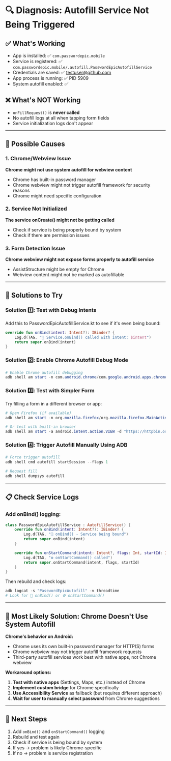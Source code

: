 # 🔍 Diagnosis: Autofill Service Not Being Triggered

## ✅ What's Working

- App is installed: ✅ `com.passwordepic.mobile`
- Service is registered: ✅ `com.passwordepic.mobile/.autofill.PasswordEpicAutofillService`
- Credentials are saved: ✅ testuser@github.com
- App process is running: ✅ PID 5909
- System autofill enabled: ✅

## ❌ What's NOT Working

- `onFillRequest()` is **never called**
- No autofill logs at all when tapping form fields
- Service initialization logs don't appear

---

## 🔎 Possible Causes

### 1. Chrome/Webview Issue

**Chrome might not use system autofill for webview content**

- Chrome has built-in password manager
- Chrome webview might not trigger autofill framework for security reasons
- Chrome might need specific configuration

### 2. Service Not Initialized

**The service onCreate() might not be getting called**

- Check if service is being properly bound by system
- Check if there are permission issues

### 3. Form Detection Issue

**Chrome webview might not expose forms properly to autofill service**

- AssistStructure might be empty for Chrome
- Webview content might not be marked as autofillable

---

## 🧪 Solutions to Try

### Solution 1️⃣: Test with Debug Intents

Add this to PasswordEpicAutofillService.kt to see if it's even being bound:

```kotlin
override fun onBind(intent: Intent?): IBinder? {
    Log.d(TAG, "🔗 Service.onBind() called with intent: $intent")
    return super.onBind(intent)
}
```

### Solution 2️⃣: Enable Chrome Autofill Debug Mode

```powershell
# Enable Chrome autofill debugging
adb shell am start -n com.android.chrome/com.google.android.apps.chrome.Main --es "DEBUG_FILL" "true"
```

### Solution 3️⃣: Test with Simpler Form

Try filling a form in a different browser or app:

```powershell
# Open Firefox (if available)
adb shell am start -n org.mozilla.firefox/org.mozilla.firefox.MainActivity

# Or test with built-in browser
adb shell am start -a android.intent.action.VIEW -d "https://httpbin.org/forms/post"
```

### Solution 4️⃣: Trigger Autofill Manually Using ADB

```powershell
# Force trigger autofill
adb shell cmd autofill startSession --flags 1

# Request fill
adb shell dumpsys autofill
```

---

## 📋 Check Service Logs

### Add onBind() logging:

```kotlin
class PasswordEpicAutofillService : AutofillService() {
    override fun onBind(intent: Intent?): IBinder? {
        Log.d(TAG, "🔗 onBind() - Service being bound")
        return super.onBind(intent)
    }

    override fun onStartCommand(intent: Intent?, flags: Int, startId: Int): Int {
        Log.d(TAG, "⚙️ onStartCommand() called")
        return super.onStartCommand(intent, flags, startId)
    }
}
```

Then rebuild and check logs:

```powershell
adb logcat -s "PasswordEpicAutofill" -v threadtime
# Look for 🔗 onBind() or ⚙️ onStartCommand()
```

---

## 🚀 Most Likely Solution: Chrome Doesn't Use System Autofill

**Chrome's behavior on Android:**

- Chrome uses its own built-in password manager for HTTP(S) forms
- Chrome webview may not trigger autofill framework requests
- Third-party autofill services work best with native apps, not Chrome webview

**Workaround options:**

1. **Test with native apps** (Settings, Maps, etc.) instead of Chrome
2. **Implement custom bridge** for Chrome specifically
3. **Use Accessibility Service** as fallback (but requires different approach)
4. **Wait for user to manually select password** from Chrome suggestions

---

## 🎯 Next Steps

1. Add `onBind()` and `onStartCommand()` logging
2. Rebuild and test again
3. Check if service is being bound by system
4. If yes → problem is likely Chrome-specific
5. If no → problem is service registration

